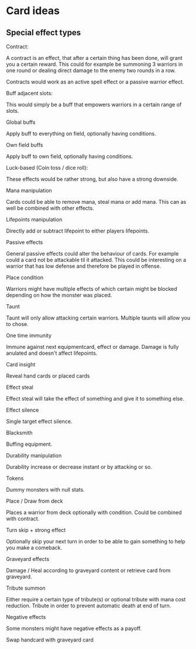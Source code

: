 # Card ideas

## Special effect types

Contract:

A contract is an effect, that after a certain thing has been done, will grant
you a certain reward. This could for example be summoning 3 warriors in one
round or dealing direct damage to the enemy two rounds in a row.

Contracts would work as an active spell effect or a passive warrior effect.


Buff adjacent slots:

This would simply be a buff that empowers warriors in a certain range of slots.


Global buffs

Apply buff to everything on field, optionally having conditions.


Own field buffs

Apply buff to own field, optionally having conditions.


Luck-based (Coin toss / dice roll):

These effects would be rather strong, but also have a strong downside.


Mana manipulation

Cards could be able to remove mana, steal mana or add mana. This can as well
be combined with other effects.


Lifepoints manipulation

Directly add or subtract lifepoint to either players lifepoints.


Passive effects

General passive effects could alter the behaviour of cards. For example could
a card not be attackable til it attacked. This could be interesting on a
warrior that has low defense and therefore be played in offense.


Place condition

Warriors might have multiple effects of which certain might be blocked
depending on how the monster was placed.


Taunt

Taunt will only allow attacking certain warriors. Multiple taunts will
allow you to chose.


One time immunity

Immune against next equipmentcard, effect or damage. Damage is fully
anulated and doesn't affect lifepoints.


Card insight

Reveal hand cards or placed cards


Effect steal

Effect steal will take the effect of something and give it to something else.


Effect silence

Single target effect silence.


Blacksmith

Buffing equipment.


Durability manipulation

Durability increase or decrease instant or by attacking or so.


Tokens

Dummy monsters with null stats.


Place / Draw from deck

Places a warrior from deck optionally with condition. Could be combined with
contract.

Turn skip + strong effect

Optionally skip your next turn in order to be able to gain something to help
you make a comeback.


Graveyard effects

Damage / Heal according to graveyard content or retrieve card from graveyard.


Tribute summon

Either require a certain type of tribute(s) or optional tribute with mana cost
reduction. Tribute in order to prevent automatic death at end of turn.


Negative effects

Some monsters might have negative effects as a payoff.


Swap handcard with graveyard card


